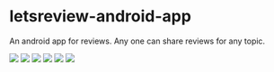 # letsreview-android-app

An android app for reviews. Any one can share reviews for any topic.

![](https://raw.github.com/saurabhg476/letsreview-android-app/master/screenshots/1.png=250x400)
![](https://raw.github.com/saurabhg476/letsreview-android-app/master/screenshots/2.png)
![](https://raw.github.com/saurabhg476/letsreview-android-app/master/screenshots/3.png)
![](https://raw.github.com/saurabhg476/letsreview-android-app/master/screenshots/4.png)
![](https://raw.github.com/saurabhg476/letsreview-android-app/master/screenshots/5.png)
![](https://raw.github.com/saurabhg476/letsreview-android-app/master/screenshots/6.png)


